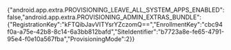 {"android.app.extra.PROVISIONING_LEAVE_ALL_SYSTEM_APPS_ENABLED":false,"android.app.extra.PROVISIONING_ADMIN_EXTRAS_BUNDLE":{"RegistrationKey":"kFTQibJavVITYsrYZczomQ==","EnrollmentKey":"cbc94f0a-a75e-42b8-8c14-6a3bb812bafd","SiteIdentifier":"b7723a8e-fe65-4791-95e4-f0e10a567fba","ProvisioningMode":2}}